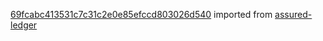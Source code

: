 [69fcabc413531c7c31c2e0e85efccd803026d540](https://github.com/insolar/assured-ledger/commit/69fcabc413531c7c31c2e0e85efccd803026d540) imported from [assured-ledger](https://github.com/insolar/assured-ledger)
